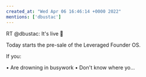 ```yaml
---
created_at: "Wed Apr 06 16:46:14 +0000 2022"
mentions: ['dbustac']
---
```


RT @dbustac: It's live 🚀

Today starts the pre-sale of the Leveraged Founder OS.

If you:

• Are drowning in busywork
• Don't know where yo…